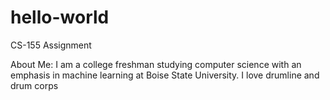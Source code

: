 # hello-world
CS-155 Assignment

About Me:
I am a college freshman studying computer science with an emphasis in machine learning at Boise State University. I love drumline and drum corps
